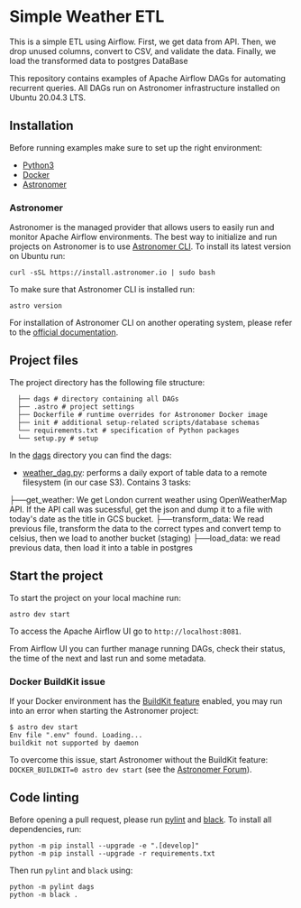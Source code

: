 # Simple Weather ETL

This is a simple ETL using Airflow. First, we get data from API. Then, we drop unused columns, convert to CSV, and validate the data. Finally, we load the transformed data to postgres DataBase

This repository contains examples of Apache Airflow DAGs for automating recurrent queries. All DAGs run on Astronomer infrastructure installed on Ubuntu 20.04.3 LTS.


## Installation

Before running examples make sure to set up the right environment:

* [Python3](https://www.python.org/downloads/)
* [Docker](https://www.docker.com/)
* [Astronomer](https://www.astronomer.io/)

### Astronomer
Astronomer is the managed provider that allows users to easily run and monitor Apache Airflow environments. The best way to initialize and run projects on Astronomer is to use [Astronomer CLI](https://www.astronomer.io/docs/cloud/stable/develop/cli-quickstart). To install its latest version on Ubuntu run:

```shell
curl -sSL https://install.astronomer.io | sudo bash
```

To make sure that Astronomer CLI is installed run:

```shell
astro version
```

For installation of Astronomer CLI on another operating system, please refer to the [official documentation](https://www.astronomer.io/docs/cloud/stable/develop/cli-quickstart).

## Project files

The project directory has the following file structure:

```
  ├── dags # directory containing all DAGs
  ├── .astro # project settings
  ├── Dockerfile # runtime overrides for Astronomer Docker image
  ├── init # additional setup-related scripts/database schemas
  └── requirements.txt # specification of Python packages
  └── setup.py # setup
```

In the [dags](dags) directory you can find the dags:

* [weather_dag.py](dags/weather_dag.py): performs a daily export of table data to a remote filesystem (in our case S3). Contains 3 tasks:

├──get_weather: We get London current weather using OpenWeatherMap API. If the API call was sucessful, get the json and dump it to a file with today's date as the title in GCS bucket.
├──transform_data: We read previous file, transform the data to the correct types and convert temp to celsius, then we load to another bucket (staging)
├──load_data: we read previous data, then load it into a table in postgres


## Start the project

To start the project on your local machine run:

```shell
astro dev start
```

To access the Apache Airflow UI go to `http://localhost:8081`.

From Airflow UI you can further manage running DAGs, check their status, the time of the next and last run and some metadata.

### Docker BuildKit issue

If your Docker environment has the [BuildKit feature](https://docs.docker.com/develop/develop-images/build_enhancements/) enabled, you may run into an error when starting the Astronomer project:

```shell
$ astro dev start
Env file ".env" found. Loading...
buildkit not supported by daemon
```

To overcome this issue, start Astronomer without the BuildKit feature: `DOCKER_BUILDKIT=0 astro dev start` (see the [Astronomer Forum](https://forum.astronomer.io/t/buildkit-not-supported-by-daemon-error-command-docker-build-t-airflow-astro-bcb837-airflow-latest-failed-failed-to-execute-cmd-exit-status-1/857)).

## Code linting

Before opening a pull request, please run [pylint](https://www.pylint.org) and [black](https://github.com/psf/black). To install all dependencies, run:

```shell
python -m pip install --upgrade -e ".[develop]"
python -m pip install --upgrade -r requirements.txt
```

Then run `pylint` and `black` using:

```shell
python -m pylint dags
python -m black .
```
